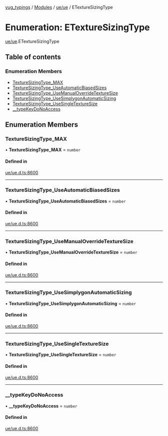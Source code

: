 [yug_typings](../README.md) / [Modules](../modules.md) / [ue/ue](../modules/ue_ue.md) / ETextureSizingType

# Enumeration: ETextureSizingType

[ue/ue](../modules/ue_ue.md).ETextureSizingType

## Table of contents

### Enumeration Members

- [TextureSizingType\_MAX](ue_ue.ETextureSizingType.md#texturesizingtype_max)
- [TextureSizingType\_UseAutomaticBiasedSizes](ue_ue.ETextureSizingType.md#texturesizingtype_useautomaticbiasedsizes)
- [TextureSizingType\_UseManualOverrideTextureSize](ue_ue.ETextureSizingType.md#texturesizingtype_usemanualoverridetexturesize)
- [TextureSizingType\_UseSimplygonAutomaticSizing](ue_ue.ETextureSizingType.md#texturesizingtype_usesimplygonautomaticsizing)
- [TextureSizingType\_UseSingleTextureSize](ue_ue.ETextureSizingType.md#texturesizingtype_usesingletexturesize)
- [\_\_typeKeyDoNoAccess](ue_ue.ETextureSizingType.md#__typekeydonoaccess)

## Enumeration Members

### TextureSizingType\_MAX

• **TextureSizingType\_MAX** = `number`

#### Defined in

[ue/ue.d.ts:8600](https://github.com/YugMetaverse/yug_typings/blob/25cad34/ue/ue.d.ts#L8600)

___

### TextureSizingType\_UseAutomaticBiasedSizes

• **TextureSizingType\_UseAutomaticBiasedSizes** = `number`

#### Defined in

[ue/ue.d.ts:8600](https://github.com/YugMetaverse/yug_typings/blob/25cad34/ue/ue.d.ts#L8600)

___

### TextureSizingType\_UseManualOverrideTextureSize

• **TextureSizingType\_UseManualOverrideTextureSize** = `number`

#### Defined in

[ue/ue.d.ts:8600](https://github.com/YugMetaverse/yug_typings/blob/25cad34/ue/ue.d.ts#L8600)

___

### TextureSizingType\_UseSimplygonAutomaticSizing

• **TextureSizingType\_UseSimplygonAutomaticSizing** = `number`

#### Defined in

[ue/ue.d.ts:8600](https://github.com/YugMetaverse/yug_typings/blob/25cad34/ue/ue.d.ts#L8600)

___

### TextureSizingType\_UseSingleTextureSize

• **TextureSizingType\_UseSingleTextureSize** = `number`

#### Defined in

[ue/ue.d.ts:8600](https://github.com/YugMetaverse/yug_typings/blob/25cad34/ue/ue.d.ts#L8600)

___

### \_\_typeKeyDoNoAccess

• **\_\_typeKeyDoNoAccess** = `number`

#### Defined in

[ue/ue.d.ts:8600](https://github.com/YugMetaverse/yug_typings/blob/25cad34/ue/ue.d.ts#L8600)
